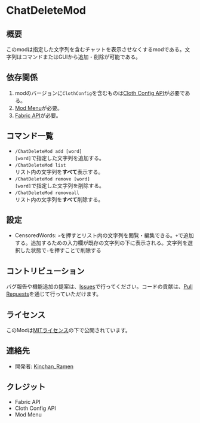 # ChatDeleteMod

## 概要
このmodは指定した文字列を含むチャットを表示させなくするmodである。文字列はコマンドまたはGUIから追加・削除が可能である。


## 依存関係
1. modのバージョンに`ClothConfig`を含むものは[Cloth Config API](https://modrinth.com/mod/cloth-config)が必要である。
2. [Mod Menu](https://modrinth.com/mod/modmenu)が必要。
3. [Fabric API](https://modrinth.com/mod/fabric-api)が必要。

## コマンド一覧
+ `/ChatDeleteMod add [word]`<br>
  `[word]`で指定した文字列を追加する。
+ `/ChatDeleteMod list`<br>
  リスト内の文字列を**すべて**表示する。
+ `/ChatDeleteMod remove [word]`<br>
  `[word]`で指定した文字列を削除する。
+ `/ChatDeleteMod removeall`<br>
  リスト内の文字列を**すべて**削除する。

## 設定
- CensoredWords: `>`を押すとリスト内の文字列を閲覧・編集できる。`+`で追加する。追加するための入力欄が既存の文字列の下に表示される。文字列を選択した状態で`-`を押すことで削除する

## コントリビューション
バグ報告や機能追加の提案は、[Issues](https://github.com/kinchanramen/chatDeleteMod/issues)で行ってください。コードの貢献は、[Pull Requests](https://github.com/kinchanramen/chatDeleteMod/pulls)を通じて行っていただけます。

## ライセンス
このModは[MITライセンス](https://github.com/kinchanramen/chatDeleteMod/blob/master/LICENSE)の下で公開されています。

## 連絡先
- 開発者: [Kinchan_Ramen](https://github.com/kinchanramen)

## クレジット
- Fabric API
- Cloth Config API
- Mod Menu

